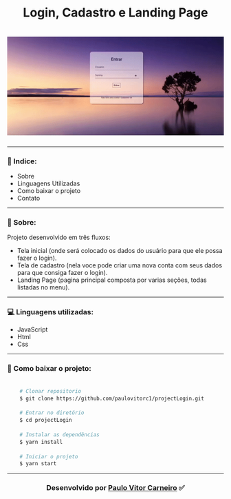 
<h1 align='center'>Login, Cadastro e Landing Page</h1>

<h1 align="center"><img src="./img/gifApresentacao.gif"></h1>

---
### 📌 Indice:
- Sobre
- Linguagens Utilizadas
- Como baixar o projeto
- Contato
---

### 📝 Sobre: 
Projeto desenvolvido em três fluxos:
- Tela inicial (onde será colocado os dados do usuário para que ele possa fazer o login).
- Tela de cadastro (nela voce pode criar uma nova conta com seus dados para que consiga fazer o login).
- Landing Page (pagina principal composta por varias seções, todas listadas no menu).
---
### 💻 Linguagens utilizadas:
- JavaScript
- Html
- Css
---
### 📁 Como baixar o projeto:
```bash

    # Clonar repositorio
    $ git clone https://github.com/paulovitorc1/projectLogin.git

    # Entrar no diretório
    $ cd projectLogin 

    # Instalar as dependências
    $ yarn install

    # Iniciar o projeto
    $ yarn start
```
---
### <center> Desenvolvido por <a href="https://www.linkedin.com/in/paulo-vitor-carneiro/">Paulo Vitor Carneiro</a> ✅